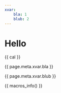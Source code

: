 ```yaml
---
xvar:
    bla: 1
    blub: 2
---
```


# Hello

{{ cal }}

{{ page.meta.xvar.bla }}

{{ page.meta.xvar.blub }}

{{ macros_info() }}
